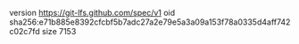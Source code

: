 version https://git-lfs.github.com/spec/v1
oid sha256:e71b885e8392cfcbf5b7adc27a2e79e5a3a09a153f78a0335d4aff742c02c7fd
size 7153
